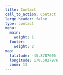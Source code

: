 ```yaml
---
title: Contact
call_to_action: Contact
large_header: false
type: contact
menu:
  main:
    weight: 1
  footer:
    weight: 2
map:
  latitude: -45.8787605
  longitude: 170.5027976
  zoom: 13
---
```


